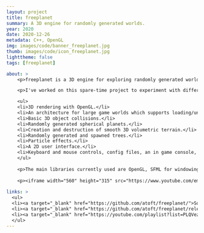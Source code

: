 ```yaml
---
layout: project
title: freeplanet
summary: A 3D engine for randomly generated worlds.
year: 2020
date: 2020-12-26
metadata: C++, OpenGL
img: images/code/banner_freeplanet.jpg
thumb: images/code/icon_freeplanet.jpg
lighttheme: false
tags: [freeplanet]

about: >
    <p>freeplanet is a 3D engine for exploring randomly generated worlds, written in C++.</p>

    <p>I've worked on this spare-time project to experiment with different areas of game programming. Some features currently implemented include:</p>

    <ul>
    <li>3D rendering with OpenGL.</li>
    <li>An architecture for large game worlds which supports loading/unloading parts of them on the fly.</li>
    <li>Basic 3D object collisions.</li>
    <li>Randomly generated spherical planets.</li>
    <li>Creation and destruction of smooth 3D volumetric terrain.</li>
    <li>Randomly generated and spawned trees.</li>
    <li>Particle effects.</li>
    <li>A 2D user interface.</li>
    <li>Keyboard and mouse controls, config files, an in game console, 3D and 2D debug displays, etc. etc.</li>
    </ul>
    
    <p>The main libraries currently used are OpenGL, SFML for windowing and 2D rendering, and GLM for 3D maths.</p>
    
    <p><iframe width="560" height="315" src="https://www.youtube.com/embed/MIRIqRrVlBs" style="max-width:100%" frameborder="0" allow="accelerometer; autoplay; encrypted-media; gyroscope; picture-in-picture" allowfullscreen></iframe></p>
    
links: >
  <ul>
  <li><a target="_blank" href="https://github.com/atoft/freeplanet/">Source code</a></li>
  <li><a target="_blank" href="https://github.com/atoft/freeplanet/releases">Downloads</a></li>
  <li><a target="_blank" href="https://youtube.com/playlist?list=PLQVezZmybrmAo2ZhugdVU9EbKhWERIcU_">Videos</a></li>
  </ul>
---
```

